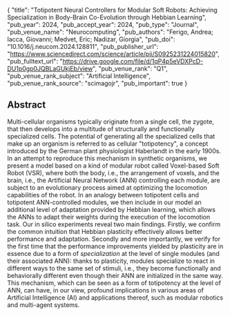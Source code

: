 {
  "title": "Totipotent Neural Controllers for Modular Soft Robots: Achieving Specialization in Body-Brain Co-Evolution through Hebbian Learning",
  "pub_year": 2024,
  "pub_accept_year": 2024,
  "pub_type": "Journal",
  "pub_venue_name": "Neurocomputing",
  "pub_authors": "Ferigo, Andrea; Iacca, Giovanni; Medvet, Eric; Nadizar, Giorgia",
  "pub_doi": "10.1016/j.neucom.2024.128811",
  "pub_publisher_url": "https://www.sciencedirect.com/science/article/pii/S0925231224015820",
  "pub_fulltext_url": "https://drive.google.com/file/d/1qP4p5eVDXPcD-DU1p0gp0JQBLaGUkjEb/view",
  "pub_venue_rank": "Q1",
  "pub_venue_rank_subject": "Artificial Intelligence",
  "pub_venue_rank_source": "scimagojr",
  "pub_important": true
}

## Abstract
Multi-cellular organisms typically originate from a single cell, the zygote, that then develops into a multitude of structurally and functionally specialized cells. The potential of generating all the specialized cells that make up an organism is referred to as cellular "totipotency", a concept introduced by the German plant physiologist Haberlandt in the early 1900s. In an attempt to reproduce this mechanism in synthetic organisms, we present a model based on a kind of modular robot called Voxel-based Soft Robot (VSR), where both the body, i.e., the arrangement of voxels, and the brain, i.e., the Artificial Neural Network (ANN) controlling each module, are subject to an evolutionary process aimed at optimizing the locomotion capabilities of the robot. In an analogy between totipotent cells and totipotent ANN-controlled modules, we then include in our model an additional level of adaptation provided by Hebbian learning, which allows the ANNs to adapt their weights during the execution of the locomotion task. Our in silico experiments reveal two main findings. Firstly, we confirm the common intuition that Hebbian plasticity effectively allows better performance and adaptation. Secondly and more importantly, we verify for the first time that the performance improvements yielded by plasticity are in essence due to a form of *specialization* at the level of single modules (and their associated ANN): thanks to plasticity, modules specialize to react in different ways to the same set of stimuli, i.e., they become functionally and behaviorally different even though their ANN are initialized in the same way. This mechanism, which can be seen as a form of totipotency at the level of ANN, can have, in our view, profound implications in various areas of Artificial Intelligence (AI) and applications thereof, such as modular robotics and multi-agent systems.
